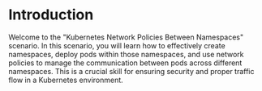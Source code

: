 # Introduction

Welcome to the "Kubernetes Network Policies Between Namespaces" scenario. In this scenario, you will learn how to effectively create namespaces, deploy pods within those namespaces, and use network policies to manage the communication between pods across different namespaces. This is a crucial skill for ensuring security and proper traffic flow in a Kubernetes environment.